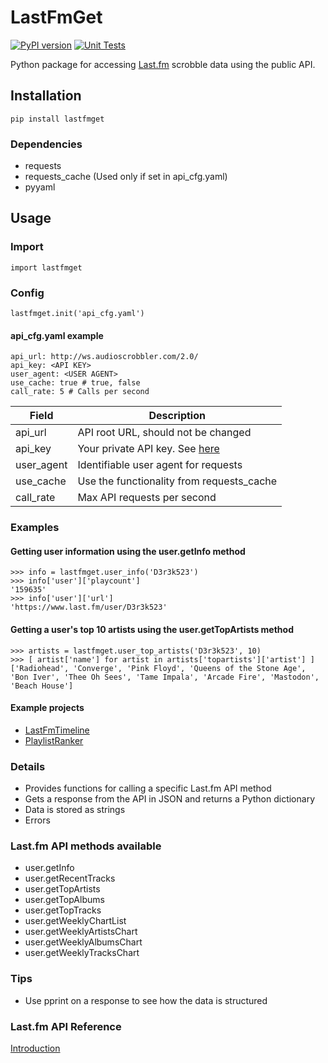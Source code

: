 # LastFmGet

[![PyPI version](https://badge.fury.io/py/lastfmget.svg)](https://badge.fury.io/py/lastfmget)
[![Unit Tests](https://github.com/D3r3k23/LastFmGet/actions/workflows/test.yaml/badge.svg)](https://github.com/D3r3k23/LastFmGet/actions/workflows/test.yaml)

Python package for accessing [Last.fm](https://www.last.fm) scrobble data using the public API.


## Installation
`pip install lastfmget`

### Dependencies
* requests
* requests_cache (Used only if set in api_cfg.yaml)
* pyyaml


## Usage

### Import
`import lastfmget`

### Config
`lastfmget.init('api_cfg.yaml')`

#### api_cfg.yaml example
```
api_url: http://ws.audioscrobbler.com/2.0/
api_key: <API KEY>
user_agent: <USER AGENT>
use_cache: true # true, false
call_rate: 5 # Calls per second
```

| Field      | Description                                                               |
|------------|---------------------------------------------------------------------------|
| api_url    | API root URL, should not be changed                                       |
| api_key    | Your private API key. See [here](https://www.last.fm/api#getting-started) |
| user_agent | Identifiable user agent for requests                                      |
| use_cache  | Use the functionality from requests_cache                                 |
| call_rate  | Max API requests per second                                               |

### Examples

#### Getting user information using the user.getInfo method
```
>>> info = lastfmget.user_info('D3r3k523')
>>> info['user']['playcount']
'159635'
>>> info['user']['url']
'https://www.last.fm/user/D3r3k523'
```

#### Getting a user's top 10 artists using the user.getTopArtists method
```
>>> artists = lastfmget.user_top_artists('D3r3k523', 10)
>>> [ artist['name'] for artist in artists['topartists']['artist'] ]
['Radiohead', 'Converge', 'Pink Floyd', 'Queens of the Stone Age', 'Bon Iver', 'Thee Oh Sees', 'Tame Impala', 'Arcade Fire', 'Mastodon', 'Beach House']
```

#### Example projects
* [LastFmTimeline](https://github.com/D3r3k23/LastFmTimeline)
* [PlaylistRanker](https://github.com/D3r3k23/PlaylistRanker)

### Details
* Provides functions for calling a specific Last.fm API method
* Gets a response from the API in JSON and returns a Python dictionary
* Data is stored as strings
* Errors

### Last.fm API methods available
* user.getInfo
* user.getRecentTracks
* user.getTopArtists
* user.getTopAlbums
* user.getTopTracks
* user.getWeeklyChartList
* user.getWeeklyArtistsChart
* user.getWeeklyAlbumsChart
* user.getWeeklyTracksChart

### Tips
* Use pprint on a response to see how the data is structured

### Last.fm API Reference
[Introduction](https://www.last.fm/api/intro)
